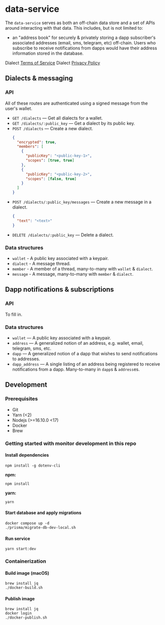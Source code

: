 # data-service

The `data-service` serves as both an off-chain data store and a set of APIs around interacting with that data. This includes, but is not limited to:

- an "address book" for securely & privately storing a dapp subscriber's associated addresses (email, sms, telegram, etc) off-chain. Users who subscribe to receive notifications from dapps would have their address information stored in the database.

Dialect [Terms of Service](https://www.dialect.to/tos)
Dialect [Privacy Policy](https://www.dialect.to/privacy)

## Dialects & messaging

### API

All of these routes are authenticated using a signed message from the user's wallet.

- `GET /dialects` — Get all dialects for a wallet.
- `GET /dialects/:public_key` — Get a dialect by its public key.
- `POST /dialects` — Create a new dialect.
  ```json
  {
    "encrypted": true,
    "members": [
      {
        "publicKey": "<public-key-1>",
        "scopes": [true, true]
      },
      {
        "publicKey": "<public-key-2>",
        "scopes": [false, true]
      }
    ]
  }
  ```
- `POST /dialects/:public_key/messages` — Create a new message in a dialect.
  ```json
  {
    "text": "<text>"
  }
  ```
- `DELETE /dialects/:public_key` — Delete a dialect.

### Data structures

- `wallet` - A public key associated with a keypair.
- `dialect` - A message thread.
- `member` - A member of a thread, many-to-many with `wallet` & `dialect`.
- `message` - A message, many-to-many with `member` & `dialect`.

## Dapp notifications & subscriptions

### API

To fill in.

### Data structures

- `wallet` — A public key associated with a keypair.
- `address` — A generalized notion of an address, e.g. wallet, email, telegram, sms, etc.
- `dapp` — A generalized notion of a dapp that wishes to send notifications to addresses.
- `dapp_address` — A single listing of an address being registered to receive notifications from a dapp. Many-to-many in `dapp`s & `address`es.

## Development

### Prerequisites

- Git
- Yarn (<2)
- Nodejs (>=16.10.0 <17)
- Docker
- Brew

### Getting started with monitor development in this repo

#### Install dependencies

```shell
npm install -g dotenv-cli 
```

**npm:**

```shell
npm install
```

**yarn:**

```shell
yarn
```

#### Start database and apply migrations

```shell
docker compose up -d
./prisma/migrate-db-dev-local.sh
```

#### Run service

```shell
yarn start:dev
```

### Containerization

#### Build image (macOS)

```shell
brew install jq
./docker-build.sh
```

#### Publish image

```shell
brew install jq
docker login
./docker-publish.sh
```
